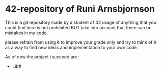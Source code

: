 # 42-repository of Runi Arnsbjornson

This is a git repository made by a student of 42
usage of anything that you could find here is not prohibited
BUT take into account that there can be mistakes in my code.

please refrain from using it to improve your grade only
and try to think of it as a way to find new ideas and
implementation to your own code.

As of now the project i succeed are :
* Libft

